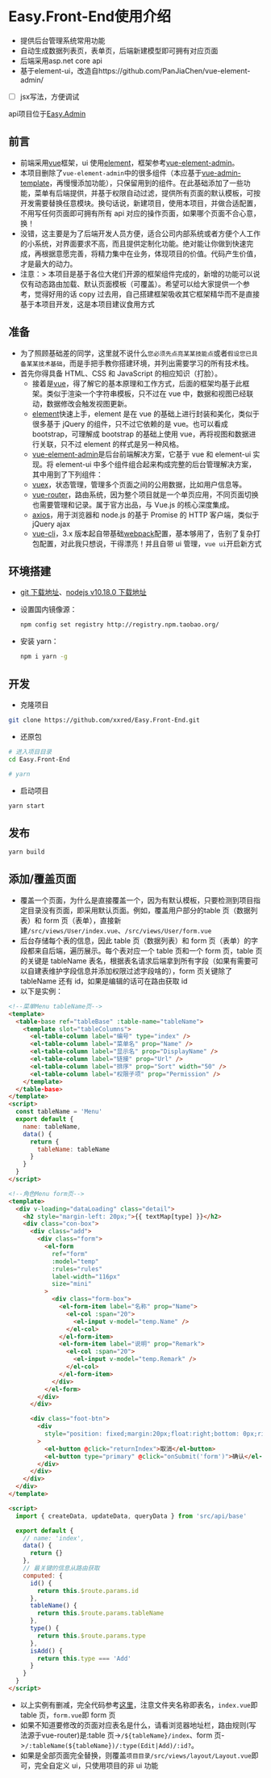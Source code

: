 ﻿# Easy.Front-End使用介绍

- 提供后台管理系统常用功能
- 自动生成数据列表页，表单页，后端新建模型即可拥有对应页面
- 后端采用asp.net core api
- 基于element-ui，改造自https://github.com/PanJiaChen/vue-element-admin/
- [ ] jsx写法，方便调试

api项目位于[Easy.Admin](https://github.com/xxred/Easy.Admin)

## 前言

- 前端采用[vue](https://cn.vuejs.org/)框架，ui 使用[element](https://element.eleme.cn/#/zh-CN)，框架参考[vue-element-admin](https://github.com/PanJiaChen/vue-element-admin/)。
- 本项目删除了`vue-element-admin`中的很多组件（本应基于[vue-admin-template](https://github.com/PanJiaChen/vue-admin-template)，再慢慢添加功能），只保留用到的组件。在此基础添加了一些功能，菜单有后端提供，并基于权限自动过滤，提供所有页面的默认模板，可按开发需要替换任意模块。换句话说，新建项目，使用本项目，并做合适配置，不用写任何页面即可拥有所有 api 对应的操作页面，如果哪个页面不合心意，换！
- 没错，这主要是为了后端开发人员方便，适合公司内部系统或者方便个人工作的小系统，对界面要求不高，而且提供定制化功能。绝对能让你做到快速完成，再根据意愿完善，将精力集中在业务，体现项目的价值。代码产生价值，才是最大的动力。
- 注意：> 本项目是基于各位大佬们开源的框架组件完成的，新增的功能可以说仅有动态路由加载、默认页面模板（可覆盖）。希望可以给大家提供一个参考，觉得好用的话 copy 过去用，自己搭建框架吸收其它框架精华而不是直接基于本项目开发，这是本项目建议食用方式

## 准备

- 为了照顾基础差的同学，这里就不说什么`您必须先点亮某某技能点`或者`假设您已具备某某技术基础`，而是手把手教你搭建环境，并列出需要学习的所有技术栈。
- 首先你得具备 HTML、CSS 和 JavaScript 的相应知识（打脸）。
  - 接着是[vue](https://cn.vuejs.org/v2/guide/index.html)，得了解它的基本原理和工作方式，后面的框架均基于此框架。类似于渲染一个字符串模板，只不过在 vue 中，数据和视图已经联动，数据修改会触发视图更新。
  - [element](https://element.eleme.cn/#/zh-CN/component/quickstart是)快速上手，element 是在 vue 的基础上进行封装和美化，类似于很多基于 jQuery 的组件，只不过它依赖的是 vue。也可以看成 bootstrap，可理解成 bootstrap 的基础上使用 vue，再将视图和数据进行关联，只不过 element 的样式是另一种风格。
  - [vue-element-admin](https://panjiachen.github.io/vue-element-admin)是后台前端解决方案，它基于 vue 和 element-ui 实现。将 element-ui 中多个组件组合起来构成完整的后台管理解决方案，其中用到了下列组件：
  - [vuex](https://vuex.vuejs.org/zh-cn/)，状态管理，管理多个页面之间的公用数据，比如用户信息等。
  - [vue-router](https://router.vuejs.org/zh-cn/)，路由系统，因为整个项目就是一个单页应用，不同页面切换也需要管理和记录。属于官方出品，与 Vue.js 的核心深度集成。
  - [axios](https://github.com/axios/axios)，用于浏览器和 node.js 的基于 Promise 的 HTTP 客户端，类似于 jQuery ajax
  - [vue-cli](https://github.com/vuejs/vue-cli)，3.x 版本起自带基础[webpack](https://webpack.docschina.org/)配置，基本够用了，告别了复杂打包配置，对此我只想说，干得漂亮！并且自带 ui 管理，`vue ui`开启新方式

## 环境搭建

- [git 下载地址](https://npm.taobao.org/mirrors/git-for-windows/v2.24.1.windows.2/Git-2.24.1.2-64-bit.exe)、[nodejs v10.18.0 下载地址](https://nodejs.org/dist/v10.18.0/node-v10.18.0-x64.msi)
- 设置国内镜像源：

  ```bash
  npm config set registry http://registry.npm.taobao.org/
  ```

- 安装 yarn：

  ```bash
  npm i yarn -g
  ```

## 开发

- 克隆项目

```bash
git clone https://github.com/xxred/Easy.Front-End.git
```

- 还原包

```bash
# 进入项目目录
cd Easy.Front-End

# yarn
```

- 启动项目

```bash
yarn start
```

## 发布

```bash
yarn build
```

## 添加/覆盖页面

- 覆盖一个页面，为什么是直接覆盖一个，因为有默认模板，只要检测到项目指定目录没有页面，即采用默认页面。例如，覆盖用户部分的table 页（数据列表）和 form 页（表单），直接新建`/src/views/User/index.vue`、`/src/views/User/form.vue`
- 后台存储每个表的信息，因此 table 页（数据列表）和 form 页（表单）的字段都来自后端，遍历展示。每个表对应一个 table 页和一个 form 页，table 页的关键是 tableName 表名，根据表名请求后端拿到所有字段（如果有需要可以自建表维护字段信息并添加权限过滤字段啥的），form 页关键除了 tableName 还有 id，如果是编辑的话可在路由获取 id
- 以下是实例：

```html
<!--菜单Menu tableName页-->
<template>
  <table-base ref="tableBase" :table-name="tableName">
    <template slot="tableColumns">
      <el-table-column label="编号" type="index" />
      <el-table-column label="菜单名" prop="Name" />
      <el-table-column label="显示名" prop="DisplayName" />
      <el-table-column label="链接" prop="Url" />
      <el-table-column label="排序" prop="Sort" width="50" />
      <el-table-column label="权限子项" prop="Permission" />
    </template>
  </table-base>
</template>
<script>
  const tableName = 'Menu'
  export default {
    name: tableName,
    data() {
      return {
        tableName: tableName
      }
    }
  }
</script>

<!--角色Menu form页-->
<template>
  <div v-loading="dataLoading" class="detail">
    <h2 style="margin-left: 20px;">{{ textMap[type] }}</h2>
    <div class="con-box">
      <div class="add">
        <div class="form">
          <el-form
            ref="form"
            :model="temp"
            :rules="rules"
            label-width="116px"
            size="mini"
          >
            <div class="form-box">
              <el-form-item label="名称" prop="Name">
                <el-col :span="20">
                  <el-input v-model="temp.Name" />
                </el-col>
              </el-form-item>
              <el-form-item label="说明" prop="Remark">
                <el-col :span="20">
                  <el-input v-model="temp.Remark" />
                </el-col>
              </el-form-item>
            </div>
          </el-form>
        </div>
      </div>

      <div class="foot-btn">
        <div
          style="position: fixed;margin:20px;float:right;bottom: 0px;right: 0px;z-index: 1;"
        >
          <el-button @click="returnIndex">取消</el-button>
          <el-button type="primary" @click="onSubmit('form')">确认</el-button>
        </div>
      </div>
    </div>
  </div>
</template>

<script>
  import { createData, updateData, queryData } from 'src/api/base'

  export default {
    // name: 'index',
    data() {
      return {}
    },
    // 最关键的信息从路由获取
    computed: {
      id() {
        return this.$route.params.id
      },
      tableName() {
        return this.$route.params.tableName
      },
      type() {
        return this.$route.params.type
      },
      isAdd() {
        return this.type === 'Add'
      }
    }
  }
</script>
```

- 以上实例有删减，完全代码参考[这里](https://github.com/xxred/Easy.Front-End/tree/master/src/views)，注意文件夹名称即表名，`index.vue`即 table 页，`form.vue`即 form 页
- 如果不知道要修改的页面对应表名是什么，请看浏览器地址栏，路由规则(写法源于vue-router)是:table 页->`/${tableName}/index`、form 页->`/:tableName(${tableName})/:type(Edit|Add)/:id?`。
- 如果是全部页面完全替换，则覆盖`项目目录/src/views/layout/Layout.vue`即可，完全自定义 ui，只使用项目的非 ui 功能
